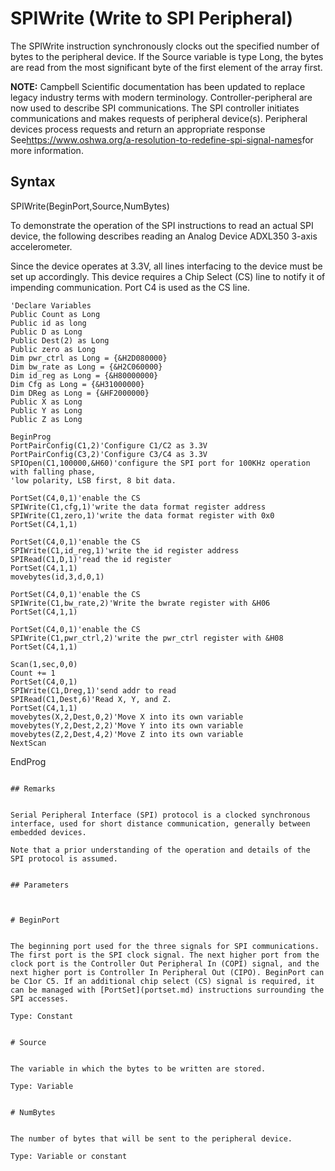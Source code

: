 # SPIWrite (Write to SPI Peripheral)

The SPIWrite instruction synchronously clocks out the specified number of bytes to the peripheral device. If the Source variable is type Long, the bytes are read from the most significant byte of the first element of the array first.

**NOTE:** Campbell Scientific documentation has been updated to replace legacy industry terms with modern terminology. Controller-peripheral are now used to describe SPI communications. The SPI controller initiates communications and makes requests of peripheral device(s). Peripheral devices process requests and return an appropriate response See<https://www.oshwa.org/a-resolution-to-redefine-spi-signal-names>for more information.

## Syntax

SPIWrite(BeginPort,Source,NumBytes)

To demonstrate the operation of the SPI instructions to read an actual SPI device, the following describes reading an Analog Device ADXL350 3-axis accelerometer.

Since the device operates at 3.3V, all lines interfacing to the device must be set up accordingly. This device requires a Chip Select (CS) line to notify it of impending communication. Port C4 is used as the CS line.

```
'Declare Variables
Public Count as Long
Public id as long
Public D as Long
Public Dest(2) as Long
Public zero as Long
Dim pwr_ctrl as Long = {&H2D080000}
Dim bw_rate as Long = {&H2C060000}
Dim id_reg as Long = {&H80000000}
Dim Cfg as Long = {&H31000000}
Dim DReg as Long = {&HF2000000}
Public X as Long
Public Y as Long
Public Z as Long

BeginProg
PortPairConfig(C1,2)'Configure C1/C2 as 3.3V
PortPairConfig(C3,2)'Configure C3/C4 as 3.3V
SPIOpen(C1,100000,&H60)'configure the SPI port for 100KHz operation with falling phase,
'low polarity, LSB first, 8 bit data.

PortSet(C4,0,1)'enable the CS
SPIWrite(C1,cfg,1)'write the data format register address
SPIWrite(C1,zero,1)'write the data format register with 0x0
PortSet(C4,1,1)

PortSet(C4,0,1)'enable the CS
SPIWrite(C1,id_reg,1)'write the id register address
SPIRead(C1,D,1)'read the id register
PortSet(C4,1,1)
movebytes(id,3,d,0,1)

PortSet(C4,0,1)'enable the CS
SPIWrite(C1,bw_rate,2)'Write the bwrate register with &H06
PortSet(C4,1,1)

PortSet(C4,0,1)'enable the CS
SPIWrite(C1,pwr_ctrl,2)'write the pwr_ctrl register with &H08
PortSet(C4,1,1)

Scan(1,sec,0,0)
Count += 1
PortSet(C4,0,1)
SPIWrite(C1,Dreg,1)'send addr to read
SPIRead(C1,Dest,6)'Read X, Y, and Z.
PortSet(C4,1,1)
movebytes(X,2,Dest,0,2)'Move X into its own variable
movebytes(Y,2,Dest,2,2)'Move Y into its own variable
movebytes(Z,2,Dest,4,2)'Move Z into its own variable
NextScan
```

EndProg

```

## Remarks


Serial Peripheral Interface (SPI) protocol is a clocked synchronous interface, used for short distance communication, generally between embedded devices.

Note that a prior understanding of the operation and details of the SPI protocol is assumed.


## Parameters



# BeginPort


The beginning port used for the three signals for SPI communications. The first port is the SPI clock signal. The next higher port from the clock port is the Controller Out Peripheral In (COPI) signal, and the next higher port is Controller In Peripheral Out (CIPO). BeginPort can be C1or C5. If an additional chip select (CS) signal is required, it can be managed with [PortSet](portset.md) instructions surrounding the SPI accesses.

Type: Constant


# Source


The variable in which the bytes to be written are stored.

Type: Variable


# NumBytes


The number of bytes that will be sent to the peripheral device.

Type: Variable or constant
```
